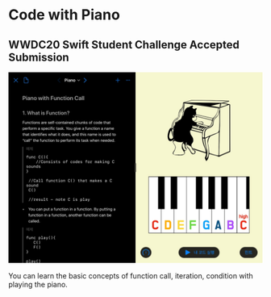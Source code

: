# Code with Piano

## WWDC20 Swift Student Challenge Accepted Submission

![screenshot](https://github.com/manju-minji/wwdc20/blob/master/screenshot.jpeg?raw=true)

You can learn the basic concepts of function call, iteration, condition with playing the piano.
